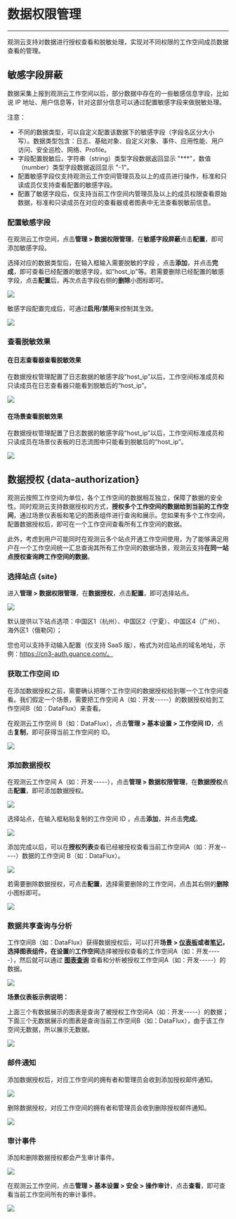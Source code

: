 # 数据权限管理
---

观测云支持对数据进行授权查看和脱敏处理，实现对不同权限的工作空间成员数据查看的管理。


## 敏感字段屏蔽

数据采集上报到观测云工作空间以后，部分数据中存在的一些敏感信息字段，比如说 IP 地址、用户信息等，针对这部分信息可以通过配置敏感字段来做脱敏处理。

注意：

- 不同的数据类型，可以自定义配置该数据下的敏感字段（字段名区分大小写）。数据类型包含：日志、基础对象、自定义对象、事件、应用性能、用户访问、安全巡检、网络、Profile。
- 字段配置脱敏后，字符串（string）类型字段数据返回显示 "***"，数值（number）类型字段数据返回显示 "-1"。
- 配置敏感字段仅支持观测云工作空间管理员及以上的成员进行操作，标准和只读成员仅支持查看配置的敏感字段。
- 配置了敏感字段后，仅支持当前工作空间内管理员及以上的成员权限查看原始数据，标准和只读成员在对应的查看器或者图表中无法查看脱敏前信息。

### 配置敏感字段

在观测云工作空间，点击**管理 > 数据权限管理**，在**敏感字段屏蔽**点击**配置**，即可添加敏感字段。

选择对应的数据类型后，在输入框输入需要脱敏的字段 ，点击**添加**，并点击**完成**，即可查看已经配置的敏感字段，如“host_ip”等。若需要删除已经配置的敏感字段，点击**配置**后，再次点击字段右侧的**删除**小图标即可。

![](img/2.field_1.png)

敏感字段配置完成后，可通过**启用/禁用**来控制其生效。

![](img/2.field_2.gif)

### 查看脱敏效果


#### 在日志查看器查看脱敏效果

在数据授权管理配置了日志数据的敏感字段“host_ip”以后，工作空间标准成员和只读成员在日志查看器只能看到脱敏后的“host_ip”。

![](img/3.data_7.png)


#### 在场景查看脱敏效果

在数据授权管理配置了日志数据的敏感字段“host_ip”以后，工作空间标准成员和只读成员在场景仪表板的日志流图中只能看到脱敏后的“host_ip”。

![](img/3.data_8.png)

## 数据授权 {data-authorization}

观测云按照工作空间为单位，各个工作空间的数据相互独立，保障了数据的安全性。同时观测云支持数据授权的方式，**授权多个工作空间的数据给到当前的工作空间**，通过场景仪表板和笔记的图表组件进行查询和展示。您如果有多个工作空间，配置数据授权后，即可在一个工作空间查看所有工作空间的数据。

此外，考虑到用户可能同时在观测云多个站点开通工作空间使用，为了能够满足用户在一个工作空间统一汇总查询其所有工作空间的数据场景，观测云支持**在同一站点授权查询跨工作空间的数据**。

### 选择站点 {site}

进入**管理 > 数据权限管理**，在**数据授权**，点击**配置**，即可选择站点。

![](img/management-data-1.png)

默认提供以下站点选项：中国区1（杭州）、中国区2（宁夏）、中国区4（广州）、海外区1（俄勒冈）；

您也可以支持手动输入配置（仅支持 SaaS 版），格式为对应站点的域名地址，示例：https://cn3-auth.guance.com/。

### 获取工作空间 ID

在添加数据授权之前，需要确认把哪个工作空间的数据授权给到哪一个工作空间查看。我们假定一个场景，需要把工作空间 A（如：开发-----）的数据授权给到工作空间B（如：DataFlux）来查看。

在观测云工作空间 B（如：DataFlux），点击**管理 > 基本设置 > 工作空间 ID**，点击**复制**，即可获得当前工作空间的 ID。

![](img/9.dataauth_11.png)


### 添加数据授权

在观测云工作空间 A（如：开发-----），点击**管理 > 数据权限管理**，在**数据授权**点击**配置**，即可添加数据授权。

![](img/3.data_1.png)

选择站点，在输入框粘贴复制的工作空间 ID ，点击**添加**，并点击**完成**。

![](img/3.data_3.png)

添加完成以后，可以在**授权列表**查看已经被授权查看当前工作空间A（如：开发-----）数据的工作空间 B（如：DataFlux）。

![](img/3.data_1.png)

若需要删除数据授权，可点击**配置**，选择需要删除的工作空间，点击其右侧的**删除**小图标即可。

![](img/3.data_2.png)


### 数据共享查询与分析

工作空间B（如：DataFlux）获得数据授权后，可以打开**场景 > [仪表板](../scene/dashboard.md)**或者[笔记](../scene/note.md)，选择图表组件，在**设置**的**工作空间**选择被授权查看的工作空间A（如：开发-----），然后就可以通过 **[图表查询](../scene/visual-chart/chart-query.md)** 查看和分析被授权工作空间A（如：开发-----）的数据。

![](img/9.dataauth_7.png)

**场景仪表板示例说明：**

上面三个有数据展示的图表是查询了被授权工作空间A（如：开发-----）的数据；下面三个无数据展示的图表是查询当前工作空间B（如：DataFlux），由于该工作空间无数据，所以展示无数据。

![](img/9.dataauth_8.png)


### 邮件通知

添加数据授权后，对应工作空间的拥有者和管理员会收到添加授权邮件通知。

![](img/9.dataauth_9.png)

删除数据授权，对应工作空间的拥有者和管理员会收到删除授权邮件通知。

![](img/9.dataauth_10.png)

### 审计事件

添加和删除数据授权都会产生审计事件。

![](img/9.dataauth_12.png)

在观测云工作空间，点击**管理 > 基本设置 > 安全 > 操作审计**，点击**查看**，即可查看当前工作空间所有的审计事件。

![](img/9.dataauth_11.png)





